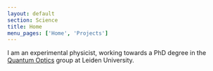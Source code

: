 ```yaml
---
layout: default
section: Science
title: Home
menu_pages: ['Home', 'Projects']
---
```

I am an experimental physicist, working towards a PhD degree in the [Quantum Optics](http://www.molphys.leidenuniv.nl/qo) group at Leiden University.
